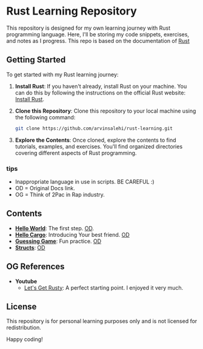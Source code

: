 # Rust Learning Repository

This repository is designed for my own learning journey with Rust programming language. Here, I'll be storing my code snippets, exercises, and notes as I progress. This repo is based on the documentation of [Rust](https://doc.rust-lang.org/book/)

## Getting Started

To get started with my Rust learning journey:

1. **Install Rust**: If you haven't already, install Rust on your machine. You can do this by following the instructions on the official Rust website: [Install Rust](https://www.rust-lang.org/tools/install).

2. **Clone this Repository**: Clone this repository to your local machine using the following command:

    ```bash
    git clone https://github.com/arvinsalehi/rust-learning.git
    ```

3. **Explore the Contents**: Once cloned, explore the contents to find tutorials, examples, and exercises. You'll find organized directories covering different aspects of Rust programming.

### tips
- Inappropriate language in use in scripts. BE CAREFUL :) 
- OD = Original Docs link.
- OG = Think of 2Pac in Rap industry.

## Contents

- **[Hello World](https://github.com/arvinsalehi/rust-learning/tree/main/hello_world)**: The first step. [OD](https://doc.rust-lang.org/book/ch01-02-hello-world.html).
- **[Hello Cargo](https://github.com/arvinsalehi/rust-learning/tree/main/hello_cargo)**: Introducing Your best friend. [OD](https://doc.rust-lang.org/book/ch01-03-hello-cargo.html)
- **[Guessing Game](https://github.com/arvinsalehi/rust-learning/tree/main/guessing_game)**: Fun practice. [OD](https://doc.rust-lang.org/book/ch02-00-guessing-game-tutorial.html)
- **[Structs](https://github.com/arvinsalehi/rust-learning/tree/main/structs)**: [OD](https://doc.rust-lang.org/book/ch05-00-structs.html)

## OG References
- **Youtube**
  - [Let's Get Rusty](https://www.youtube.com/watch?v=OX9HJsJUDxA&ab_channel=Let%27sGetRusty): A perfect starting point. I enjoyed it very much.
## License

This repository is for personal learning purposes only and is not licensed for redistribution.

Happy coding!
